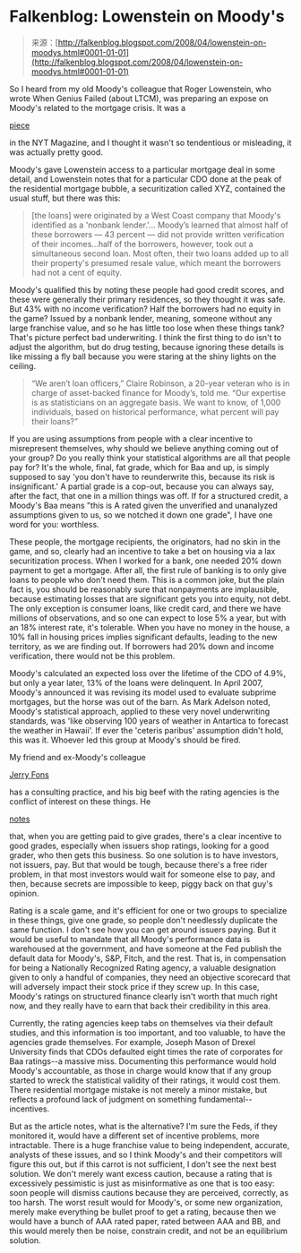 <!--yml
category: 未分类
date: 2024-05-12 23:21:16
-->

# Falkenblog: Lowenstein on Moody's

> 来源：[http://falkenblog.blogspot.com/2008/04/lowenstein-on-moodys.html#0001-01-01](http://falkenblog.blogspot.com/2008/04/lowenstein-on-moodys.html#0001-01-01)

So I heard from my old Moody's colleague that Roger Lowenstein, who wrote When Genius Failed (about LTCM), was preparing an expose on Moody's related to the mortgage crisis. It was a

[piece](http://www.nytimes.com/2008/04/27/magazine/27Credit-t.html?_r=1&ref=business&pagewanted=print&oref=slogin)

in the NYT Magazine, and I thought it wasn't so tendentious or misleading, it was actually pretty good.

Moody's gave Lowenstein access to a particular mortgage deal in some detail, and Lowenstein notes that for a particular CDO done at the peak of the residential mortgage bubble, a securitization called XYZ, contained the usual stuff, but there was this:

> [the loans] were originated by a West Coast company that Moody's identified as a 'nonbank lender.'... Moody’s learned that almost half of these borrowers — 43 percent — did not provide written verification of their incomes...half of the borrowers, however, took out a simultaneous second loan. Most often, their two loans added up to all their property's presumed resale value, which meant the borrowers had not a cent of equity.

Moody's qualified this by noting these people had good credit scores, and these were generally their primary residences, so they thought it was safe. But 43% with no income verification? Half the borrowers had no equity in the game? Issued by a nonbank lender, meaning, someone without any large franchise value, and so he has little too lose when these things tank? That's picture perfect bad underwriting. I think the first thing to do isn't to adjust the algorithm, but do drug testing, because ignoring these details is like missing a fly ball because you were staring at the shiny lights on the ceiling.

> “We aren’t loan officers,” Claire Robinson, a 20-year veteran who is in charge of asset-backed finance for Moody’s, told me. “Our expertise is as statisticians on an aggregate basis. We want to know, of 1,000 individuals, based on historical performance, what percent will pay their loans?”

If you are using assumptions from people with a clear incentive to misrepresent themselves, why should we believe anything coming out of your group? Do you really think your statistical algorithms are all that people pay for? It's the whole, final, fat grade, which for Baa and up, is simply supposed to say 'you don't have to reunderwrite this, because its risk is insignificant.' A partial grade is a cop-out, because you can always say, after the fact, that one in a million things was off. If for a structured credit, a Moody's Baa means "this is A rated given the unverified and unanalyzed assumptions given to us, so we notched it down one grade", I have one word for you: worthless.

These people, the mortgage recipients, the originators, had no skin in the game, and so, clearly had an incentive to take a bet on housing via a lax securitization process. When I worked for a bank, one needed 20% down payment to get a mortgage. After all, the first rule of banking is to only give loans to people who don't need them. This is a common joke, but the plain fact is, you should be reasonably sure that nonpayments are implausible, because estimating losses that are significant gets you into equity, not debt. The only exception is consumer loans, like credit card, and there we have millions of observations, and so one can expect to lose 5% a year, but with an 18% interest rate, it's tolerable. When you have no money in the house, a 10% fall in housing prices implies significant defaults, leading to the new territory, as we are finding out. If borrowers had 20% down and income verification, there would not be this problem.

Moody's calculated an expected loss over the lifetime of the CDO of 4.9%, but only a year later, 13% of the loans were delinquent. In April 2007, Moody's announced it was revising its model used to evaluate subprime mortgages, but the horse was out of the barn. As Mark Adelson noted, Moody's statistical approach, applied to these very novel underwriting standards, was 'like observing 100 years of weather in Antartica to forecast the weather in Hawaii'. If ever the 'ceteris paribus' assumption didn't hold, this was it. Whoever led this group at Moody's should be fired.

My friend and ex-Moody's colleague

[Jerry Fons](http://www.fonsrisksolutions.com/)

has a consulting practice, and his big beef with the rating agencies is the conflict of interest on these things. He

[notes](http://www.fonsrisksolutions.com/Documents/Ratings%20White%20Paper.pdf)

that, when you are getting paid to give grades, there's a clear incentive to good grades, especially when issuers shop ratings, looking for a good grader, who then gets this business. So one solution is to have investors, not issuers, pay. But that would be tough, because there's a free rider problem, in that most investors would wait for someone else to pay, and then, because secrets are impossible to keep, piggy back on that guy's opinion.

Rating is a scale game, and it's efficient for one or two groups to specialize in these things, give one grade, so people don't needlessly duplicate the same function. I don't see how you can get around issuers paying. But it would be useful to mandate that all Moody's performance data is warehoused at the government, and have someone at the Fed publish the default data for Moody's, S&P, Fitch, and the rest. That is, in compensation for being a Nationally Recognized Rating agency, a valuable designation given to only a handful of companies, they need an objective scorecard that will adversely impact their stock price if they screw up. In this case, Moody's ratings on structured finance clearly isn't worth that much right now, and they really have to earn that back their credibility in this area.

Currently, the rating agencies keep tabs on themselves via their default studies, and this information is too important, and too valuable, to have the agencies grade themselves. For example, Joseph Mason of Drexel University finds that CDOs defaulted eight times the rate of corporates for Baa ratings--a massive miss. Documenting this performance would hold Moody's accountable, as those in charge would know that if any group started to wreck the statistical validity of their ratings, it would cost them. There residential mortgage mistake is not merely a minor mistake, but reflects a profound lack of judgment on something fundamental--incentives.

But as the article notes, what is the alternative? I'm sure the Feds, if they monitored it, would have a different set of incentive problems, more intractable. There is a huge franchise value to being independent, accurate, analysts of these issues, and so I think Moody's and their competitors will figure this out, but if this carrot is not sufficient, I don't see the next best solution. We don't merely want excess caution, because a rating that is excessively pessimistic is just as misinformative as one that is too easy: soon people will dismiss cautions because they are perceived, correctly, as too harsh. The worst result would for Moody's, or some new organization, merely make everything be bullet proof to get a rating, because then we would have a bunch of AAA rated paper, rated between AAA and BB, and this would merely then be noise, constrain credit, and not be an equilibrium solution.